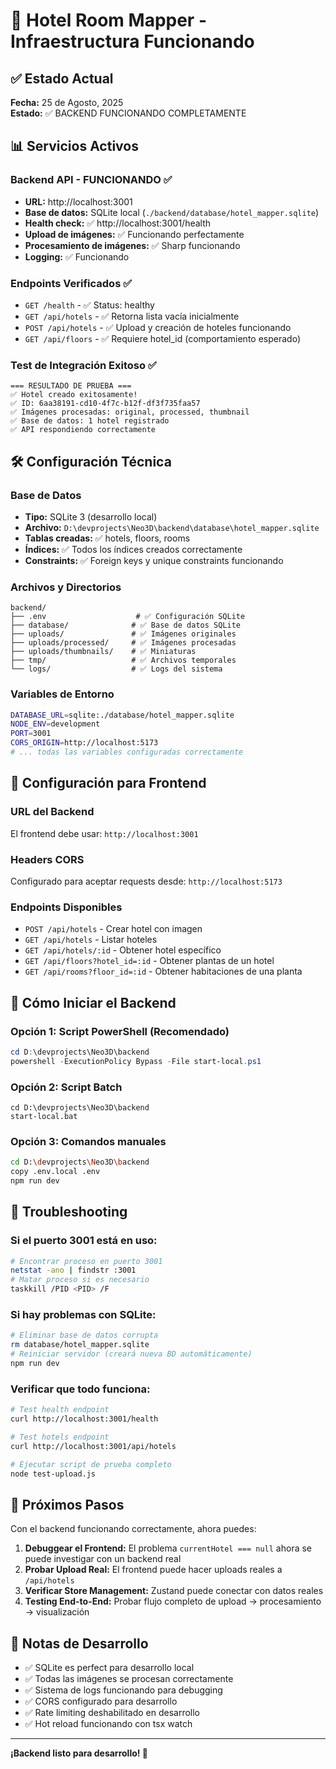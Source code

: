 # 🚀 Hotel Room Mapper - Infraestructura Funcionando

## ✅ Estado Actual
**Fecha:** 25 de Agosto, 2025  
**Estado:** ✅ BACKEND FUNCIONANDO COMPLETAMENTE

## 📊 Servicios Activos

### Backend API - FUNCIONANDO ✅
- **URL:** http://localhost:3001
- **Base de datos:** SQLite local (`./backend/database/hotel_mapper.sqlite`)
- **Health check:** ✅ http://localhost:3001/health
- **Upload de imágenes:** ✅ Funcionando perfectamente
- **Procesamiento de imágenes:** ✅ Sharp funcionando
- **Logging:** ✅ Funcionando

### Endpoints Verificados ✅
- `GET /health` - ✅ Status: healthy
- `GET /api/hotels` - ✅ Retorna lista vacía inicialmente
- `POST /api/hotels` - ✅ Upload y creación de hoteles funcionando
- `GET /api/floors` - ✅ Requiere hotel_id (comportamiento esperado)

### Test de Integración Exitoso ✅
```
=== RESULTADO DE PRUEBA ===
✅ Hotel creado exitosamente!
✅ ID: 6aa38191-cd10-4f7c-b12f-df3f735faa57
✅ Imágenes procesadas: original, processed, thumbnail
✅ Base de datos: 1 hotel registrado
✅ API respondiendo correctamente
```

## 🛠 Configuración Técnica

### Base de Datos
- **Tipo:** SQLite 3 (desarrollo local)
- **Archivo:** `D:\devprojects\Neo3D\backend\database\hotel_mapper.sqlite`
- **Tablas creadas:** ✅ hotels, floors, rooms
- **Índices:** ✅ Todos los índices creados correctamente
- **Constraints:** ✅ Foreign keys y unique constraints funcionando

### Archivos y Directorios
```
backend/
├── .env                    # ✅ Configuración SQLite
├── database/              # ✅ Base de datos SQLite
├── uploads/               # ✅ Imágenes originales
├── uploads/processed/     # ✅ Imágenes procesadas
├── uploads/thumbnails/    # ✅ Miniaturas
├── tmp/                   # ✅ Archivos temporales
└── logs/                  # ✅ Logs del sistema
```

### Variables de Entorno
```bash
DATABASE_URL=sqlite:./database/hotel_mapper.sqlite
NODE_ENV=development
PORT=3001
CORS_ORIGIN=http://localhost:5173
# ... todas las variables configuradas correctamente
```

## 🎯 Configuración para Frontend

### URL del Backend
El frontend debe usar: `http://localhost:3001`

### Headers CORS
Configurado para aceptar requests desde: `http://localhost:5173`

### Endpoints Disponibles
- `POST /api/hotels` - Crear hotel con imagen
- `GET /api/hotels` - Listar hoteles
- `GET /api/hotels/:id` - Obtener hotel específico
- `GET /api/floors?hotel_id=:id` - Obtener plantas de un hotel
- `GET /api/rooms?floor_id=:id` - Obtener habitaciones de una planta

## 🚀 Cómo Iniciar el Backend

### Opción 1: Script PowerShell (Recomendado)
```powershell
cd D:\devprojects\Neo3D\backend
powershell -ExecutionPolicy Bypass -File start-local.ps1
```

### Opción 2: Script Batch
```batch
cd D:\devprojects\Neo3D\backend
start-local.bat
```

### Opción 3: Comandos manuales
```bash
cd D:\devprojects\Neo3D\backend
copy .env.local .env
npm run dev
```

## 🔧 Troubleshooting

### Si el puerto 3001 está en uso:
```bash
# Encontrar proceso en puerto 3001
netstat -ano | findstr :3001
# Matar proceso si es necesario
taskkill /PID <PID> /F
```

### Si hay problemas con SQLite:
```bash
# Eliminar base de datos corrupta
rm database/hotel_mapper.sqlite
# Reiniciar servidor (creará nueva BD automáticamente)
npm run dev
```

### Verificar que todo funciona:
```bash
# Test health endpoint
curl http://localhost:3001/health

# Test hotels endpoint  
curl http://localhost:3001/api/hotels

# Ejecutar script de prueba completo
node test-upload.js
```

## 🎉 Próximos Pasos

Con el backend funcionando correctamente, ahora puedes:

1. **Debuggear el Frontend:** El problema `currentHotel === null` ahora se puede investigar con un backend real
2. **Probar Upload Real:** El frontend puede hacer uploads reales a `/api/hotels`
3. **Verificar Store Management:** Zustand puede conectar con datos reales
4. **Testing End-to-End:** Probar flujo completo de upload → procesamiento → visualización

## 📝 Notas de Desarrollo

- ✅ SQLite es perfect para desarrollo local
- ✅ Todas las imágenes se procesan correctamente  
- ✅ Sistema de logs funcionando para debugging
- ✅ CORS configurado para desarrollo
- ✅ Rate limiting deshabilitado en desarrollo
- ✅ Hot reload funcionando con tsx watch

---
**¡Backend listo para desarrollo! 🚀**
